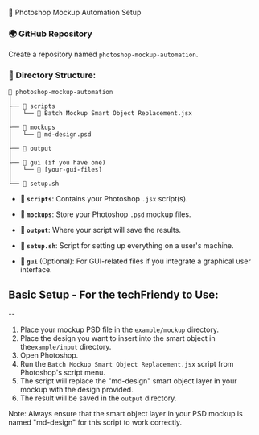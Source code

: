 📁 Photoshop Mockup Automation Setup

### 🌍 GitHub Repository
Create a repository named `photoshop-mockup-automation`.

### 📂 Directory Structure:

```
📁 photoshop-mockup-automation
│
├── 📁 scripts
│   └── 📜 Batch Mockup Smart Object Replacement.jsx
│
├── 📁 mockups
│   └── 📜 md-design.psd
│
├── 📁 output
│
├── 📁 gui (if you have one)
│   └── 📜 [your-gui-files]
│
└── 📜 setup.sh
```

- **📁 `scripts`**: Contains your Photoshop `.jsx` script(s).
  
- **📁 `mockups`**: Store your Photoshop `.psd` mockup files.
  
- **📁 `output`**: Where your script will save the results.
  
- **📜 `setup.sh`**: Script for setting up everything on a user's machine.
  
- **📁 `gui`** (Optional): For GUI-related files if you integrate a graphical user interface.


## Basic Setup - For the techFriendy to Use:
 --
1. Place your mockup PSD file in the `example/mockup` directory.
2. Place the design you want to insert into the smart object in the`example/input` directory.
3. Open Photoshop.
4. Run the `Batch Mockup Smart Object Replacement.jsx` script from Photoshop's script menu.
5. The script will replace the "md-design" smart object layer in your mockup with the design provided.
6. The result will be saved in the `output` directory.

Note: Always ensure that the smart object layer in your PSD mockup is named "md-design" for this script to work correctly.
